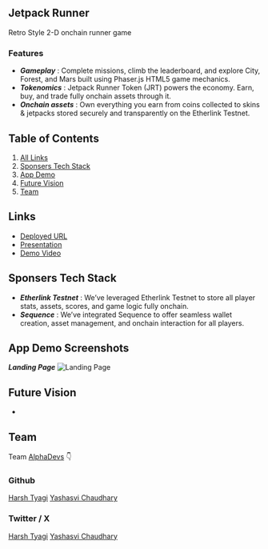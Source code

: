 ## Jetpack Runner

Retro Style 2-D onchain runner game

### Features

- **_Gameplay_** : Complete missions, climb the leaderboard, and explore City, Forest, and Mars built using Phaser.js HTML5 game mechanics.
- **_Tokenomics_** : Jetpack Runner Token (JRT) powers the economy. Earn, buy, and trade fully onchain assets through it.
- **_Onchain assets_** : Own everything you earn from coins collected to skins & jetpacks stored securely and transparently on the Etherlink Testnet.

## Table of Contents

1. [All Links](#links)
2. [Sponsers Tech Stack](#sponsers-tech-stack)
3. [App Demo](#app-demo-screenshots)
4. [Future Vision](#future-vision)
5. [Team](#team)

## Links

- [Deployed URL]()
- [Presentation]()
- [Demo Video]()

## Sponsers Tech Stack

- **_Etherlink Testnet_** : We’ve leveraged Etherlink Testnet to store all player stats, assets, scores, and game logic fully onchain.
- **_Sequence_** : We’ve integrated Sequence to offer seamless wallet creation, asset management, and onchain interaction for all players.

## App Demo Screenshots

**_Landing Page_**
![Landing Page](/public/landing-page.png)

## Future Vision

-

## Team

Team [AlphaDevs](https://www.alphadevs.dev) 👇

### Github

[Harsh Tyagi](https://github.com/mr-harshtyagi)
[Yashasvi Chaudhary](https://github.com/0xyshv)

### Twitter / X

[Harsh Tyagi](https://twitter.com/0xmht)
[Yashasvi Chaudhary](https://twitter.com/0xyshv)
